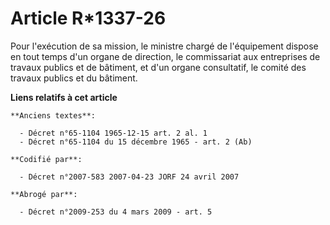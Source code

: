 # Article R*1337-26

Pour l'exécution de sa mission, le ministre chargé de l'équipement dispose en tout temps d'un organe de direction, le
commissariat aux entreprises de travaux publics et de bâtiment, et d'un organe consultatif, le comité des travaux publics et
du bâtiment.

**Liens relatifs à cet article**

	**Anciens textes**:

	  - Décret n°65-1104 1965-12-15 art. 2 al. 1
	  - Décret n°65-1104 du 15 décembre 1965 - art. 2 (Ab)

	**Codifié par**:

	  - Décret n°2007-583 2007-04-23 JORF 24 avril 2007

	**Abrogé par**:

	  - Décret n°2009-253 du 4 mars 2009 - art. 5
